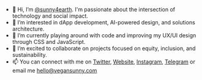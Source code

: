 - 👋 Hi, I’m [@sunny4earth](https://twitter.com/sunny4earth). I'm passionate about the intersection of technology and social impact.
- 👀 I’m interested in dApp development, AI-powered design, and solutions architecture. 
- 🌱 I’m currently playing around with code and improving my UX/UI design through CSS and JavaScript. 
- 💞️ I’m excited to collaborate on projects focused on equity, inclusion, and sustainability.
- 📫 You can connect with me on [Twitter](https://twitter.com/sunny4earth), [Website](https://https://vegansunny.com), [Instagram](https://instagram.com/sunny4earth), [Telegram](https://t.me/sunny4earth) or email me hello@vegansunny.com

<!---
sunny4earth/sunny4earth is a ✨ special ✨ repository because its `README.md` (this file) appears on your GitHub profile.
You can click the Preview link to take a look at your changes.
--->
